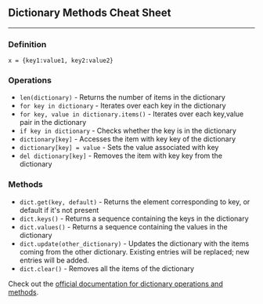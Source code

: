 ## Dictionary Methods Cheat Sheet

<hr>

### Definition

```
x = {key1:value1, key2:value2}
```

### Operations

* `len(dictionary)` - Returns the number of items in the dictionary
* `for key in dictionary` - Iterates over each key in the dictionary
* `for key, value in dictionary.items()` - Iterates over each key,value pair in the dictionary
* `if key in dictionary` - Checks whether the key is in the dictionary
* `dictionary[key]` - Accesses the item with key key of the dictionary
* `dictionary[key] = value` - Sets the value associated with key
* `del dictionary[key]` - Removes the item with key key from the dictionary

### Methods

* `dict.get(key, default)` - Returns the element corresponding to key, or default if it's not present
* `dict.keys()` - Returns a sequence containing the keys in the dictionary
* `dict.values()` - Returns a sequence containing the values in the dictionary
* `dict.update(other_dictionary)` - Updates the dictionary with the items coming from the other dictionary. Existing entries will be replaced; new entries will be added.
* `dict.clear()` - Removes all the items of the dictionary

Check out the [official documentation for dictionary operations and methods](https://docs.python.org/3/library/stdtypes.html#mapping-types-dict). 